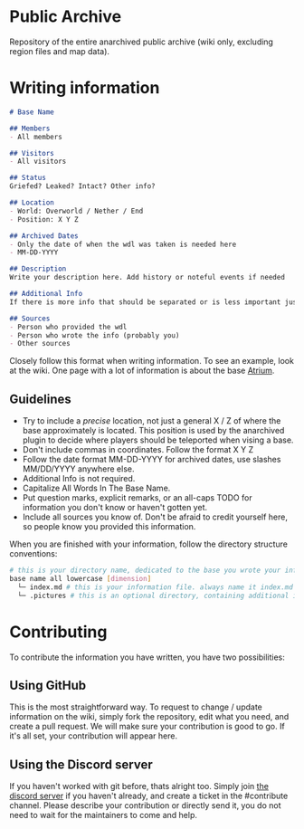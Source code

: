 # Public Archive
Repository of the entire anarchived public archive (wiki only, excluding region files and map data).

# Writing information
```md
# Base Name

## Members
- All members

## Visitors
- All visitors

## Status
Griefed? Leaked? Intact? Other info?

## Location
- World: Overworld / Nether / End
- Position: X Y Z

## Archived Dates
- Only the date of when the wdl was taken is needed here
- MM-DD-YYYY

## Description
Write your description here. Add history or noteful events if needed

## Additional Info
If there is more info that should be separated or is less important just put it here

## Sources
- Person who provided the wdl
- Person who wrote the info (probably you)
- Other sources
```
Closely follow this format when writing information. To see an example, look at the wiki. One page with a lot of information is about the base [Atrium](./0b0t.org/atrium%20[overworld]/index.md).

## Guidelines
- Try to include a *precise* location, not just a general X / Z of where the base approximately is located. This position is used by the anarchived plugin to decide where players should be teleported when vising a base.
- Don't include commas in coordinates. Follow the format X Y Z
- Follow the date format MM-DD-YYYY for archived dates, use slashes MM/DD/YYYY anywhere else.
- Additional Info is not required.
- Capitalize All Words In The Base Name.
- Put question marks, explicit remarks, or an all-caps TODO for information you don't know or haven't gotten yet.
- Include all sources you know of. Don't be afraid to credit yourself here, so people know you provided this information.

When you are finished with your information, follow the directory structure conventions:
```sh
# this is your directory name, dedicated to the base you wrote your information for.
base name all lowercase [dimension]
  └─ index.md # this is your information file. always name it index.md and include it directly under the base directory.
  └─ .pictures # this is an optional directory, containing additional images or screenshots of the base.
```

# Contributing
To contribute the information you have written, you have two possibilities:

## Using GitHub
This is the most straightforward way. To request to change / update information on the wiki, simply fork the repository, edit what you need, and create a pull request. We will make sure your contribution is good to go. If it's all set, your contribution will appear here.

## Using the Discord server
If you haven't worked with git before, thats alright too. Simply join [the discord server](https://discord.gg/pZnZN27Gss) if you haven't already, and create a ticket in the #contribute channel. Please describe your contribution or directly send it, you do not need to wait for the maintainers to come and help.

